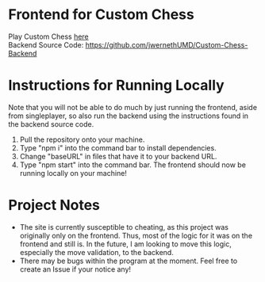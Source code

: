 # Frontend for Custom Chess

Play Custom Chess [here](https://custom-chess-jw.vercel.app/)  
Backend Source Code: https://github.com/jwernethUMD/Custom-Chess-Backend

# Instructions for Running Locally
Note that you will not be able to do much by just running the frontend, aside from singleplayer, so also run the backend using the instructions found in the backend source code.
1. Pull the repository onto your machine.
2. Type "npm i" into the command bar to install dependencies.
3. Change "baseURL" in files that have it to your backend URL.
4. Type "npm start" into the command bar. The frontend should now be running locally on your machine!

# Project Notes
- The site is currently susceptible to cheating, as this project was originally only on the frontend. Thus, most of the logic for it was on the frontend and still is. In the future, I am looking to move this logic, especially the move validation, to the backend.
- There may be bugs within the program at the moment. Feel free to create an Issue if your notice any!
